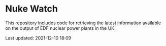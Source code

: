 # Nuke Watch

This repository includes code for retrieving the latest information available on the output of EDF nuclear power plants in the UK.

Last updated: 2021-12-10 18:09